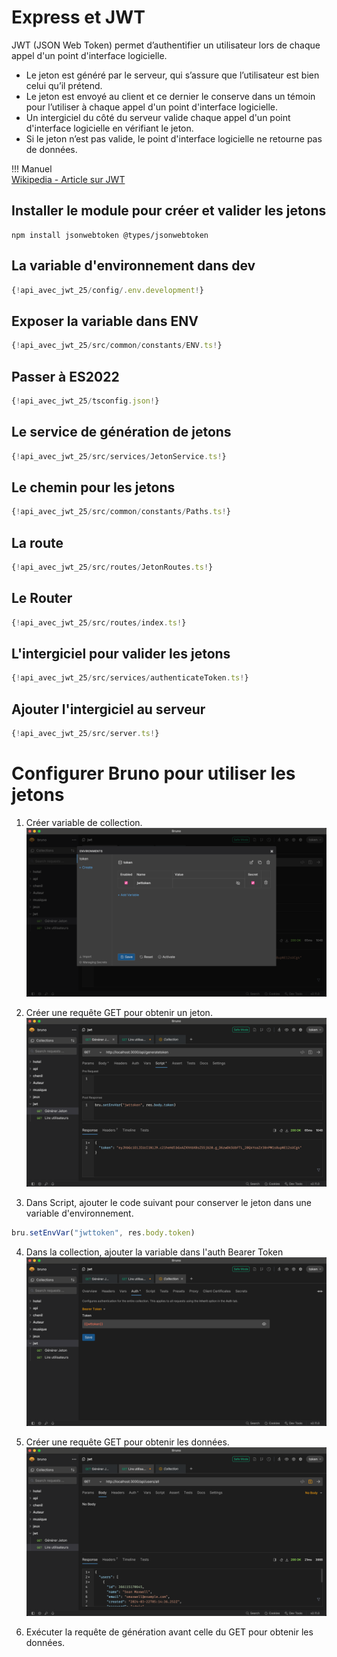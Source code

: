 # Express et JWT  

JWT (JSON Web Token) permet d’authentifier un utilisateur lors de chaque appel d'un point d'interface logicielle.  

- Le jeton est généré par le serveur, qui s’assure que l’utilisateur est bien celui qu’il prétend.  
- Le jeton est envoyé au client et ce dernier le conserve dans un témoin pour l’utiliser à chaque appel d'un point d'interface logicielle.  
- Un intergiciel du côté du serveur valide chaque appel d'un point d'interface logicielle en vérifiant le jeton.  
- Si le jeton n’est pas valide, le point d'interface logicielle ne retourne pas de données.  

!!! Manuel  
    [Wikipedia - Article sur JWT](https://en.wikipedia.org/wiki/JSON_Web_Token)  


## Installer le module pour créer et valider les jetons  

``` nodejsrepl title="console"
npm install jsonwebtoken @types/jsonwebtoken
```

## La variable d'environnement dans dev  
``` ts title="config/.env.development"
{!api_avec_jwt_25/config/.env.development!}
```

## Exposer la variable dans ENV
``` ts title="src/common/constants/ENV.ts"
{!api_avec_jwt_25/src/common/constants/ENV.ts!}
```

## Passer à ES2022

``` ts title="src/common/constants/ENV.ts"
{!api_avec_jwt_25/tsconfig.json!}
```

## Le service de génération de jetons  

``` ts title="src/services/JetonService.ts"
{!api_avec_jwt_25/src/services/JetonService.ts!}
```

## Le chemin pour les jetons  

``` ts title="src/common/constants/Paths.ts"
{!api_avec_jwt_25/src/common/constants/Paths.ts!}
```

## La route  

``` ts title="src/routes/JetonRoutes.ts"
{!api_avec_jwt_25/src/routes/JetonRoutes.ts!}
```

## Le Router
  
``` ts title="src/routes/index.ts"
{!api_avec_jwt_25/src/routes/index.ts!}
```

## L'intergiciel pour valider les jetons  

``` ts title="src/services/authenticateToken.ts"
{!api_avec_jwt_25/src/services/authenticateToken.ts!}
```

## Ajouter l'intergiciel au serveur 

``` ts title="src/server.ts"
{!api_avec_jwt_25/src/server.ts!}
```

# Configurer Bruno pour utiliser les jetons

1. Créer variable de collection.  
  ![Bruno - Créer une variable de collection](images/bruno_coll_var.png)  
  
2. Créer une requête GET pour obtenir un jeton.
  ![Bruno - Créer une requête GET pour obtenir un jeton](images/bruno_setvar_script.png)

3. Dans Script, ajouter le code suivant pour conserver le jeton dans une variable d'environnement.
  ``` js
  bru.setEnvVar("jwttoken", res.body.token)
  ```
4. Dans la collection, ajouter la variable dans l'auth Bearer Token  
  ![Bruno - Créer une requête GET pour obtenir un jeton](images/bruno_auth.png)  

5. Créer une requête GET pour obtenir les données. 
  ![Bruno - Ajouter le jeton à la requête GET](images/bruno_get_users.png)

6. Exécuter la requête de génération avant celle du GET pour obtenir les données.

